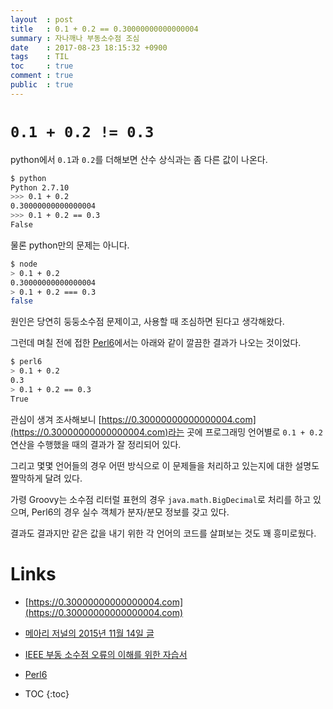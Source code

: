 ```yaml
---
layout  : post
title   : 0.1 + 0.2 == 0.30000000000000004
summary : 자나깨나 부동소수점 조심
date    : 2017-08-23 18:15:32 +0900
tags    : TIL
toc     : true
comment : true
public  : true
---
```


# `0.1 + 0.2 != 0.3`

python에서 `0.1`과 `0.2`를 더해보면 산수 상식과는 좀 다른 값이 나온다.

```sh
$ python
Python 2.7.10
>>> 0.1 + 0.2
0.30000000000000004
>>> 0.1 + 0.2 == 0.3
False
```

물론 python만의 문제는 아니다.

```sh
$ node
> 0.1 + 0.2
0.30000000000000004
> 0.1 + 0.2 === 0.3
false
```

원인은 당연히 둥둥소수점 문제이고, 사용할 때 조심하면 된다고 생각해왔다.

그런데 며칠 전에 접한 [Perl6](https://perl6.org/)에서는 아래와 같이 깔끔한 결과가 나오는 것이었다.

```sh
$ perl6
> 0.1 + 0.2
0.3
> 0.1 + 0.2 == 0.3
True
```

관심이 생겨 조사해보니 [https://0.30000000000000004.com](https://0.30000000000000004.com)라는
곳에 프로그래밍 언어별로 `0.1 + 0.2` 연산을 수행했을 때의 결과가 잘 정리되어 있다.

그리고 몇몇 언어들의 경우 어떤 방식으로 이 문제들을 처리하고 있는지에 대한 설명도 짤막하게 달려 있다.

가령 Groovy는 소수점 리터럴 표현의 경우 `java.math.BigDecimal`로 처리를 하고 있으며,
Perl6의 경우 실수 객체가 분자/분모 정보를 갖고 있다.

결과도 결과지만 같은 값을 내기 위한 각 언어의 코드를 살펴보는 것도 꽤 흥미로웠다.

# Links

* [https://0.30000000000000004.com](https://0.30000000000000004.com)
* [메아리 저널의 2015년 11월 14일 글](http://j.mearie.org/post/133187760423/inaccuracy-and-inexactness-of-floating-point)
* [IEEE 부동 소수점 오류의 이해를 위한 자습서](https://support.microsoft.com/ko-kr/help/42980/-complete-tutorial-to-understand-ieee-floating-point-errors)

* [Perl6](https://perl6.org/)

* TOC
{:toc}
